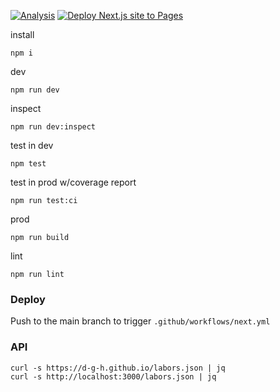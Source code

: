 [![Analysis](https://github.com/d-g-h/d-g-h.github.io/actions/workflows/analysis.yml/badge.svg)](https://github.com/d-g-h/d-g-h.github.io/actions/workflows/analysis.yml)
[![Deploy Next.js site to Pages](https://github.com/d-g-h/d-g-h.github.io/actions/workflows/next.yml/badge.svg)](https://github.com/d-g-h/d-g-h.github.io/actions/workflows/next.yml)

install
```
npm i
```

dev
```
npm run dev
```

inspect
```
npm run dev:inspect
```


test in dev
```
npm test
```

test in prod w/coverage report
```
npm run test:ci
```

prod
```
npm run build
```

lint
```
npm run lint
```

### Deploy
Push to the main branch to trigger `.github/workflows/next.yml`


### API
```
curl -s https://d-g-h.github.io/labors.json | jq
curl -s http://localhost:3000/labors.json | jq
```
